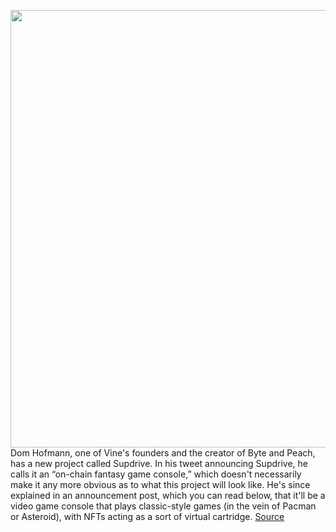 <img src='https://cdn.vox-cdn.com/thumbor/cGC2hnipxiCVRKlkcBdOCHZrfc8=/0x0:2000x2000/1200x800/filters:focal(840x840:1160x1160)/cdn.vox-cdn.com/uploads/chorus_image/image/69749527/E9GaIKBXEAM03sE.0.png' width='700px' /><br/>
Dom Hofmann, one of Vine's founders and the creator of Byte and Peach, has a new project called Supdrive. In his tweet announcing Supdrive, he calls it an “on-chain fantasy game console,” which doesn't necessarily make it any more obvious as to what this project will look like. He's since explained in an announcement post, which you can read below, that it'll be a video game console that plays classic-style games (in the vein of Pacman or Asteroid), with NFTs acting as a sort of virtual cartridge.
<a href='https://www.theverge.com/2021/8/19/22632765/vine-creator-dom-hofmann-blockchain-video-game-nft-supdrive'> Source <a/>